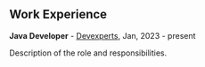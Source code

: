 ## Work Experience
**Java Developer** - [Devexperts](https://www.devexperts.com/), Jan, 2023 - present

Description of the role and responsibilities.